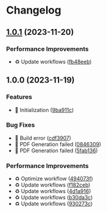 # Changelog

## [1.0.1](https://github.com/viarotel-org/markvite/compare/v1.0.0...v1.0.1) (2023-11-20)


### Performance Improvements

* ♻️ Update workflows ([fb48eeb](https://github.com/viarotel-org/markvite/commit/fb48eebe2259de2303fcda46f3cf4fff4e7d8e65))

## 1.0.0 (2023-11-19)


### Features

* 🎉 Initialization ([9ba911c](https://github.com/viarotel-org/markvite/commit/9ba911c53146af1c29877003278da1c347b4a9d4))


### Bug Fixes

* 🐛 Build error ([cdf3907](https://github.com/viarotel-org/markvite/commit/cdf3907ed1c81be8fc7b0aaa0146cc509bb2c369))
* 🐛 PDF Generation failed ([0846309](https://github.com/viarotel-org/markvite/commit/0846309659eba77f996772516c57ba5df25856e2))
* 🐛 PDF Generation failed ([5fab136](https://github.com/viarotel-org/markvite/commit/5fab136d161ad8aaa18ebee7a530fd2079f77542))


### Performance Improvements

* ♻️ Optimize workflow ([494073f](https://github.com/viarotel-org/markvite/commit/494073ffb84d318aeaadb0ee9cc4671576a6df30))
* ♻️ Update workflows ([f182ceb](https://github.com/viarotel-org/markvite/commit/f182ceb40575dab6a9e6877ddc249f78d7ad3e25))
* ♻️ Update workflows ([4d1a916](https://github.com/viarotel-org/markvite/commit/4d1a91629fce8cce721adb250fdd45e19eed556e))
* ♻️ Update workflows ([b30da3c](https://github.com/viarotel-org/markvite/commit/b30da3c5294e45e16334e17b31f4fed45738eee7))
* ♻️ Update workflows ([930273c](https://github.com/viarotel-org/markvite/commit/930273cf927f121efb9700a6d94b8d919cdb9cdc))
